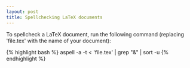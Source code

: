 ```yaml
---
layout: post
title: Spellchecking LaTeX documents
---
```


To spellcheck a LaTeX document, run the following command (replacing 'file.tex' with the name of your document): 
    
{% highlight bash %}
aspell -a -t < 'file.tex' | grep "&" | sort -u
{% endhighlight %}

